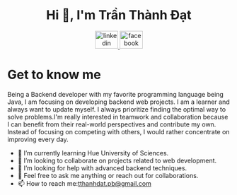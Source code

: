 ### <h1 align="center">Hi 👋, I'm Trần Thành Đạt</h1>

<div align="center">
  <a href="https://linkedin.com/in/tranthanhdat203" target="_blank">
    <img src="https://raw.githubusercontent.com/maurodesouza/profile-readme-generator/master/src/assets/icons/social/linkedin/default.svg" width="52" height="40" alt="linkedin logo"  />
  </a>
  <a href="https://www.facebook.com/tranthanhdat203/" target="_blank">
    <img src="https://raw.githubusercontent.com/maurodesouza/profile-readme-generator/master/src/assets/icons/social/facebook/default.svg" width="52" height="40" alt="facebook logo"  />
  </a>
</div>

## <h1>Get to know me</h1>
Being a Backend developer with my favorite programming language being Java, I am focusing on developing backend web projects. I am a learner and always want to update myself. I always prioritize finding the optimal way to solve problems.I'm really interested in teamwork and collaboration because I can benefit from their real-world perspectives and contribute my own. Instead of focusing on competing with others, I would rather concentrate on improving every day.

- 🌱 I’m currently learning Hue University of Sciences.
- 👯 I’m looking to collaborate on projects related to web development.
- 🤔 I’m looking for help with advanced backend techniques.
- 💬 Feel free to ask me anything or reach out for collaborations.
- 📫 How to reach me:tthanhdat.pb@gmail.com
